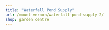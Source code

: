 ```yaml
---
title: "Waterfall Pond Supply"
url: /mount-vernon/waterfall-pond-supply-2/
shop: garden centre
---
```

